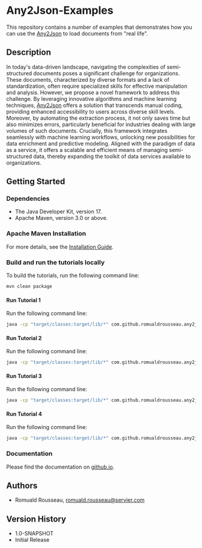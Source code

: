 # Any2Json-Examples

This repository contains a number of examples that demonstrates how you can use the [Any2Json](https://github.com/RomualdRousseau/Any2Json)
to load documents from "real life".

## Description

In today's data-driven landscape, navigating the complexities of semi-structured documents poses a significant challenge
for organizations. These documents, characterized by diverse formats and a lack of standardization, often require
specialized skills for effective manipulation and analysis. However, we propose a novel framework to address this
challenge. By leveraging innovative algorithms and machine learning techniques, [Any2Json](https://github.com/RomualdRousseau/Any2Json)
offers a solution that transcends manual coding, providing enhanced accessibility to users across diverse skill levels.
Moreover, by automating the extraction process, it not only saves time but also minimizes errors, particularly beneficial
for industries dealing with large volumes of such documents. Crucially, this framework integrates seamlessly with machine
learning workflows, unlocking new possibilities for data enrichment and predictive modeling. Aligned with the paradigm of
data as a service, it offers a scalable and efficient means of managing semi-structured data, thereby expanding the toolkit
of data services available to organizations.

## Getting Started

### Dependencies

* The Java Developer Kit, version 17.
* Apache Maven, version 3.0 or above.

### Apache Maven Installation

For more details, see the [Installation Guide](https://maven.apache.org/install.html).

### Build and run the tutorials locally

To build the tutorials, run the following command line:

```bash
mvn clean package
```

#### Run Tutorial 1

Run the following command line:

```bash
java -cp "target/classes:target/lib/*" com.github.romualdrousseau.any2json.examples.Tutorial1
```

#### Run Tutorial 2

Run the following command line:

```bash
java -cp "target/classes:target/lib/*" com.github.romualdrousseau.any2json.examples.Tutorial2
```

#### Run Tutorial 3

Run the following command line:

```bash
java -cp "target/classes:target/lib/*" com.github.romualdrousseau.any2json.examples.Tutorial3
```

#### Run Tutorial 4

Run the following command line:

```bash
java -cp "target/classes:target/lib/*" com.github.romualdrousseau.any2json.examples.Tutorial4
```

### Documentation

Please find the documentation on [github.io](https://romualdrousseau.github.io/Any2Json-Documents/).

## Authors

* Romuald Rousseau, romuald.rousseau@servier.com

## Version History

* 1.0-SNAPSHOT
* Initial Release
